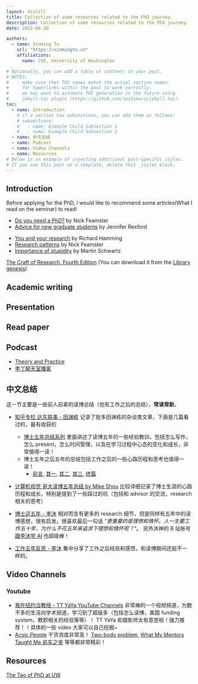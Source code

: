 ```yaml
---
layout: distill
title: Collection of some resources related to the PhD journey.
description: Collection of some resources related to the PhD journey.
date: 2022-06-30

authors:
  - name: Xinming Tu
    url: "https://xinmingtu.cn"
    affiliations:
      name: CSE, University of Washington

# Optionally, you can add a table of contents to your post.
# NOTES:
#   - make sure that TOC names match the actual section names
#     for hyperlinks within the post to work correctly.
#   - we may want to automate TOC generation in the future using
#     jekyll-toc plugin (https://github.com/toshimaru/jekyll-toc).
toc:
  - name: Introduction
    # if a section has subsections, you can add them as follows:
    # subsections:
    #   - name: Example Child Subsection 1
    #   - name: Example Child Subsection 2
  - name: 中文总结
  - name: Podcast
  - name: Video Channels
  - name: Resources
# Below is an example of injecting additional post-specific styles.
# If you use this post as a template, delete this _styles block.
---
```


## Introduction

Before applying for the PhD, I would like to recommend some articles(What I read on the seminar) to read!

<ul>
    <li><a href="https://medium.com/great-research/do-you-need-a-ph-d-f78d2fb0f286">Do you need a PhD?</a>  by Nick Feamster</li>
    <li><a href="https://freedom-to-tinker.com/2010/09/27/advice-new-graduate-students/">Advice for new graduate students</a> by Jennifer Rexford</li>
</ul>

<ul>
    <li><a href="http://www.cs.virginia.edu/~robins/YouAndYourResearch.pdf">You and your research</a> by Richard Hamming </li>
    <li><a href="https://greatresearch.org/2013/09/20/research-patterns/">Research patterns</a> by Nick Feamster</li>
    <li><a href="https://journals.biologists.com/jcs/article/121/11/1771/30038/The-importance-of-stupidity-in-scientific-research">Importance of stupidity</a> by Martin Schwartz</li>
</ul>

<a href="https://press.uchicago.edu/ucp/books/book/chicago/C/bo23521678.html"> The Craft of Research, Fourth Edition</a> (You can download it from the <a href="https://libgen.is"> Library genesis</a>)

## Academic writing

## Presentation

## Read paper

## Podcast

- [Theory and Practice](https://podcast.gv.com)
- [李丁聊天室播客](https://www.lidingzeyu.com/podcast/)

## 中文总结

这一节主要是一些前人前辈的读博总结（也有工作之后的总结），**常读常新**。

- [知乎专栏 远东轶事 - 田渊栋](https://www.zhihu.com/column/yuandong) 记录了挺多田渊栋的杂谈类文章，下面是几篇看过的，最有收获的

  - [博士五年总结系列](http://yuandong-tian.com/five_year_summary_of_PhD.pdf) 里面讲述了读博五年的一些经验教训，包括怎么写作，怎么 present，怎么时间管理，以及在学习过程中心态的变化和成长，非常值得一读！
  - 博士五年之后五年的总结包括工作之后的一些心路历程和思考也值得一读！
    - [前言](https://zhuanlan.zhihu.com/p/45695338), [其一](https://zhuanlan.zhihu.com/p/45703402), [其二](https://zhuanlan.zhihu.com/p/45898250), [其三](https://zhuanlan.zhihu.com/p/46760428), [终篇](https://zhuanlan.zhihu.com/p/47840442)

- [计算机视觉 哥大读博五年总结 by Mike Shou](https://zhuanlan.zhihu.com/p/338193330) 比较详细记录了博士生涯的心路历程和成长，特别是提到了一些踩过的坑（包括和 advisor 的交流，research 相关的思考）
- [博士这五年 - 李沐](https://zhuanlan.zhihu.com/p/25099638) 相对而言有更多的 research 细节，但是同样有五年中的读博感想，很有启发。很喜欢最后一句话 _"更重要的是理想和情怀。人一生要工作五十年，为什么不花五年来追求下理想和情怀呢？"_。 另外沐神的 B 站账号[跟李沐学 AI](https://space.bilibili.com/1567748478/) 也超级棒！
- [工作五年反思 - 李沐](https://zhuanlan.zhihu.com/p/374777591) 集中分享了工作之后经验和感悟，和读博期间还挺不一样的。

## Video Channels

### Youtube

- [我在纽约当教授 - TT YaYa YouTube Channels](https://www.youtube.com/channel/UCjWnhn8mmA3DEEHlniCEoXA/videos) 非常棒的一个视频频道，为数不多的生活向学术频道，学习到了超级多（包括怎么读博，美国 funding system，教职相关的经验等等）！ TT YaYa 和摄影师太有意思啦！强力推荐！！具体的一些 video 大家可以自己挖掘~
- [Acsic People](https://www.youtube.com/channel/UC1PCPgKxjsK6P-po9DlBpQQ/videos) 干货浓度非常高！ [Two-body problem](https://youtu.be/gNkCcoJUJ-I), [What My Mentors Taught Me](https://youtu.be/lOOBJix9-Dw),[前车之鉴](https://youtu.be/KTcu33RghQs) 等等都非常精彩！

## Resources

[The Tao of PhD at UW](https://courses.cs.washington.edu/courses/cse590x/22wi/)
